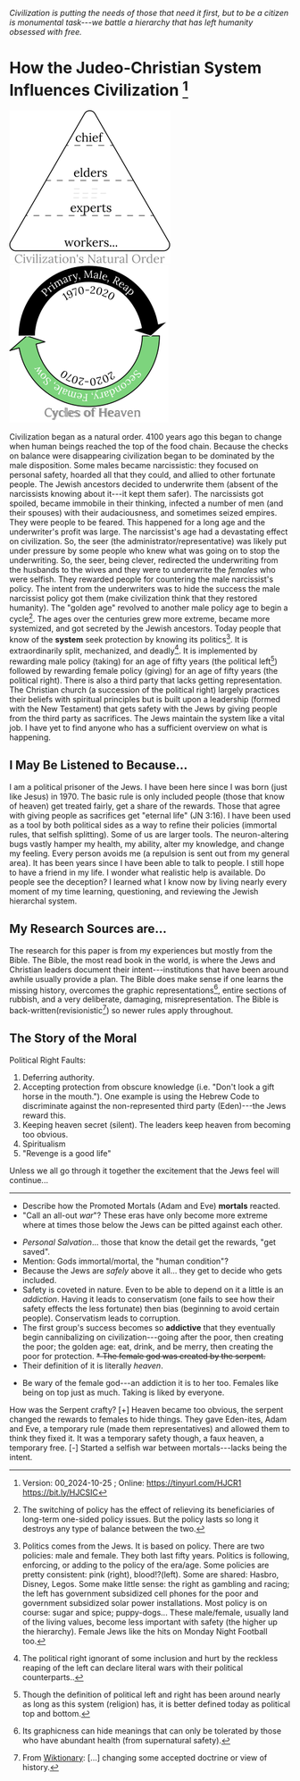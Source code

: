 [^Information]: Version: 00_2024-10-25 ; Online: <https://tinyurl.com/HJCR1> <https://bit.ly/HJCSIC>

*Civilization is putting the needs of those that need it first, but to be a citizen is monumental task---we battle a hierarchy that has left humanity obsessed with free.*

# How the Judeo-Christian System Influences Civilization [^Information]

![](images/05_ages-of-civilization_eden.svg)![](images/10_cycles-of-heaven.svg)

Civilization began as a natural order. 4100 years ago this began to change when human beings reached the top of the food chain. Because the checks on balance were disappearing civilization began to be dominated by the male disposition. Some males became narcissistic: they focused on personal safety, hoarded all that they could, and allied to other fortunate people. The Jewish ancestors decided to underwrite them (absent of the narcissists knowing about it---it kept them safer). The narcissists got spoiled, became immobile in their thinking, infected a number of men (and their spouses) with their audaciousness, and sometimes seized empires. They were people to be feared. This happened for a long age and the underwriter's profit was large. The narcissist's age had a devastating effect on civilization. So, the seer (the administrator/representative) was likely put under pressure by some people who knew what was going on to stop the underwriting. So, the seer, being clever, redirected the underwriting from the husbands to the wives and they were to underwrite the *females* who were selfish. They rewarded people for countering the male narcissist's policy. The intent from the underwriters was to hide the success the male narcissist policy got them (make civilization think that they restored humanity). The "golden age" revolved to another male policy age to begin a cycle[^switching]. The ages over the centuries grew more extreme, became more systemized, and got secreted by the Jewish ancestors. Today people that know of the **system** seek protection by knowing its politics[^politics]. It is extraordinarily split, mechanized, and deadly[^wars]. It is implemented by rewarding male policy (taking) for an age of fifty years (the political left[^left-right]) followed by rewarding female policy (giving) for an age of fifty years (the political right). There is also a third party that lacks getting representation. The Christian church (a succession of the political right) largely practices their beliefs with spiritual principles but is built upon a leadership (formed with the New Testament) that gets safety with the Jews by giving people from the third party as sacrifices. The Jews maintain the system like a vital job. I have yet to find anyone who has a sufficient overview on what is happening.

## I May Be Listened to Because...

I am a political prisoner of the Jews. I have been here since I was born (just like Jesus) in 1970. The basic rule is only included people (those that know of heaven) get treated fairly, get a share of the rewards. Those that agree with giving people as sacrifices get "eternal life" (JN 3:16). I have been used as a tool by both political sides as a way to refine their policies (immortal rules, that selfish splitting). Some of us are larger tools. The neuron-altering bugs vastly hamper my health, my ability, alter my knowledge, and change my feeling. Every person avoids me (a repulsion is sent out from my general area). It has been years since I have been able to talk to people. I still hope to have a friend in my life. I wonder what realistic help is available. Do people see the deception? I learned what I know now by living nearly every moment of my time learning, questioning, and reviewing the Jewish hierarchal system.

## My Research Sources are...

The research for this paper is from my experiences but mostly from the Bible. The Bible, the most read book in the world, is where the Jews and Christian leaders document their intent---institutions that have been around awhile usually provide a plan. The Bible does make sense if one learns the missing history, overcomes the graphic representations[^graphic], entire sections of rubbish, and a very deliberate, damaging, misrepresentation. The Bible is back-written(revisionistic[^revisionistic]) so newer rules apply throughout.

## The Story of the Moral

Political Right Faults:
1) Deferring authority.
2) Accepting protection from obscure knowledge (i.e. "Don't look a gift horse in the mouth."). One example is using the Hebrew Code to discriminate against the non-represented third party (Eden)---the Jews reward this.
3) Keeping heaven secret (silent). The leaders keep heaven from becoming too obvious.
4) Spiritualism
5) "Revenge is a good life"

Unless we all go through it together the excitement that the Jews feel will continue...

---

[^switching]: The switching of policy has the effect of relieving its beneficiaries of long-term one-sided policy issues. But the policy lasts so long it destroys any type of balance between the two.
[^wars]: The political right ignorant of some inclusion and hurt by the reckless reaping of the left can declare literal wars with their political counterparts..
[^politics]: Politics comes from the Jews. It is based on policy. There are two policies: male and female. They both last fifty years. Politics is following, enforcing, or adding to the policy of the era/age. Some policies are pretty consistent: pink (right), blood!?(left). Some are shared: Hasbro, Disney, Legos. Some make little sense: the right as gambling and racing; the left has government subsidized cell phones for the poor and government subsidized solar power installations. Most policy is on course: sugar and spice; puppy-dogs... These male/female, usually land of the living values, become less important with safety (the higher up the hierarchy). Female Jews like the hits on Monday Night Football too.
[^left-right]: Though the definition of political left and right has been around nearly as long as this system (religion) has, it is better defined today as political top and bottom.
[^graphic]: Its graphicness can hide meanings that can only be tolerated by those who have abundant health (from supernatural safety).
[^revisionistic]: From [Wiktionary](https://en.wiktionary.org/wiki/revisionistic): [...] changing some accepted doctrine or view of history.

+ Describe how the Promoted Mortals (Adam and Eve) **mortals** reacted.
+ "Call an all-out *war*"? These eras have only become more extreme where at times those below the Jews can be pitted against each other.
* *Personal Salvation*... those that know the detail get the rewards, "get saved".
* Mention: Gods immortal/mortal, the "human condition"?
* Because the Jews are *safely* above it all... they get to decide who gets included.
* Safety is coveted in nature. Even to be able to depend on it a little is an *addiction*. Having it leads to conservatism (one fails to see how their safety effects the less fortunate) then bias (beginning to avoid certain people). Conservatism leads to corruption.
* The first group's success becomes so **addictive** that they eventually begin cannibalizing on civilization---going after the poor, then creating the poor; the golden age: eat, drink, and be merry, then creating the poor for protection.
~~* The female god was created by the serpent.~~
* Their definition of it is literally *heaven*.
+ Be wary of the female god---an addiction it is to her too. Females like being on top just as much. Taking is liked by everyone.

How was the Serpent crafty?
[+] Heaven became too obvious, the serpent changed the rewards to females to hide things. They gave Eden-ites, Adam and Eve, a temporary rule (made them representatives) and allowed them to think they fixed it. It was a temporary safety though, a faux heaven, a temporary free.
[-] Started a selfish war between mortals---lacks being the intent.